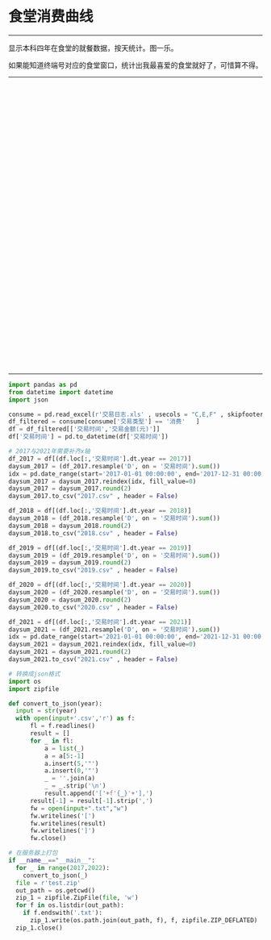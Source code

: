 # 食堂消费曲线


---
显示本科四年在食堂的就餐数据，按天统计。图一乐。

如果能知道终端号对应的食堂窗口，统计出我最喜爱的食堂就好了，可惜算不得。

---
<div id="container" style='width: 100%; height: 35rem;'></div>
<script type="text/javascript" src="https://npm.elemecdn.com/echarts@5.3.1/dist/echarts.min.js"></script>
<script type="text/javascript">
var dom = document.getElementById("container");
var app = {};
var option;
const d2017 = [["01-01",0.0],["01-02",0.0],["01-03",0.0],["01-04",0.0],["01-05",0.0],["01-06",0.0],["01-07",0.0],["01-08",0.0],["01-09",0.0],["01-10",0.0],["01-11",0.0],["01-12",0.0],["01-13",0.0],["01-14",0.0],["01-15",0.0],["01-16",0.0],["01-17",0.0],["01-18",0.0],["01-19",0.0],["01-20",0.0],["01-21",0.0],["01-22",0.0],["01-23",0.0],["01-24",0.0],["01-25",0.0],["01-26",0.0],["01-27",0.0],["01-28",0.0],["01-29",0.0],["01-30",0.0],["01-31",0.0],["02-01",0.0],["02-02",0.0],["02-03",0.0],["02-04",0.0],["02-05",0.0],["02-06",0.0],["02-07",0.0],["02-08",0.0],["02-09",0.0],["02-10",0.0],["02-11",0.0],["02-12",0.0],["02-13",0.0],["02-14",0.0],["02-15",0.0],["02-16",0.0],["02-17",0.0],["02-18",0.0],["02-19",0.0],["02-20",0.0],["02-21",0.0],["02-22",0.0],["02-23",0.0],["02-24",0.0],["02-25",0.0],["02-26",0.0],["02-27",0.0],["02-28",0.0],["03-01",0.0],["03-02",0.0],["03-03",0.0],["03-04",0.0],["03-05",0.0],["03-06",0.0],["03-07",0.0],["03-08",0.0],["03-09",0.0],["03-10",0.0],["03-11",0.0],["03-12",0.0],["03-13",0.0],["03-14",0.0],["03-15",0.0],["03-16",0.0],["03-17",0.0],["03-18",0.0],["03-19",0.0],["03-20",0.0],["03-21",0.0],["03-22",0.0],["03-23",0.0],["03-24",0.0],["03-25",0.0],["03-26",0.0],["03-27",0.0],["03-28",0.0],["03-29",0.0],["03-30",0.0],["03-31",0.0],["04-01",0.0],["04-02",0.0],["04-03",0.0],["04-04",0.0],["04-05",0.0],["04-06",0.0],["04-07",0.0],["04-08",0.0],["04-09",0.0],["04-10",0.0],["04-11",0.0],["04-12",0.0],["04-13",0.0],["04-14",0.0],["04-15",0.0],["04-16",0.0],["04-17",0.0],["04-18",0.0],["04-19",0.0],["04-20",0.0],["04-21",0.0],["04-22",0.0],["04-23",0.0],["04-24",0.0],["04-25",0.0],["04-26",0.0],["04-27",0.0],["04-28",0.0],["04-29",0.0],["04-30",0.0],["05-01",0.0],["05-02",0.0],["05-03",0.0],["05-04",0.0],["05-05",0.0],["05-06",0.0],["05-07",0.0],["05-08",0.0],["05-09",0.0],["05-10",0.0],["05-11",0.0],["05-12",0.0],["05-13",0.0],["05-14",0.0],["05-15",0.0],["05-16",0.0],["05-17",0.0],["05-18",0.0],["05-19",0.0],["05-20",0.0],["05-21",0.0],["05-22",0.0],["05-23",0.0],["05-24",0.0],["05-25",0.0],["05-26",0.0],["05-27",0.0],["05-28",0.0],["05-29",0.0],["05-30",0.0],["05-31",0.0],["06-01",0.0],["06-02",0.0],["06-03",0.0],["06-04",0.0],["06-05",0.0],["06-06",0.0],["06-07",0.0],["06-08",0.0],["06-09",0.0],["06-10",0.0],["06-11",0.0],["06-12",0.0],["06-13",0.0],["06-14",0.0],["06-15",0.0],["06-16",0.0],["06-17",0.0],["06-18",0.0],["06-19",0.0],["06-20",0.0],["06-21",0.0],["06-22",0.0],["06-23",0.0],["06-24",0.0],["06-25",0.0],["06-26",0.0],["06-27",0.0],["06-28",0.0],["06-29",0.0],["06-30",0.0],["07-01",0.0],["07-02",0.0],["07-03",0.0],["07-04",0.0],["07-05",0.0],["07-06",0.0],["07-07",0.0],["07-08",0.0],["07-09",0.0],["07-10",0.0],["07-11",0.0],["07-12",0.0],["07-13",0.0],["07-14",0.0],["07-15",0.0],["07-16",0.0],["07-17",0.0],["07-18",0.0],["07-19",0.0],["07-20",0.0],["07-21",0.0],["07-22",0.0],["07-23",0.0],["07-24",0.0],["07-25",0.0],["07-26",0.0],["07-27",0.0],["07-28",0.0],["07-29",0.0],["07-30",0.0],["07-31",0.0],["08-01",0.0],["08-02",0.0],["08-03",0.0],["08-04",0.0],["08-05",0.0],["08-06",0.0],["08-07",0.0],["08-08",0.0],["08-09",0.0],["08-10",0.0],["08-11",0.0],["08-12",0.0],["08-13",0.0],["08-14",0.0],["08-15",0.0],["08-16",0.0],["08-17",0.0],["08-18",0.0],["08-19",0.0],["08-20",0.0],["08-21",0.0],["08-22",0.0],["08-23",35.0],["08-24",22.39],["08-25",41.3],["08-26",28.75],["08-27",24.5],["08-28",25.1],["08-29",17.71],["08-30",63.41],["08-31",21.21],["09-01",23.57],["09-02",41.92],["09-03",21.11],["09-04",19.92],["09-05",23.87],["09-06",17.0],["09-07",22.47],["09-08",36.85],["09-09",20.88],["09-10",19.5],["09-11",21.47],["09-12",19.86],["09-13",12.5],["09-14",25.03],["09-15",113.35],["09-16",28.45],["09-17",34.39],["09-18",27.4],["09-19",19.1],["09-20",29.55],["09-21",19.1],["09-22",20.25],["09-23",49.05],["09-24",14.25],["09-25",26.6],["09-26",11.15],["09-27",23.0],["09-28",31.0],["09-29",12.15],["09-30",19.7],["10-01",24.9],["10-02",0.0],["10-03",0.0],["10-04",0.0],["10-05",0.0],["10-06",0.0],["10-07",202.95],["10-08",61.8],["10-09",22.4],["10-10",28.35],["10-11",36.3],["10-12",31.1],["10-13",44.55],["10-14",20.1],["10-15",5.35],["10-16",69.8],["10-17",19.2],["10-18",30.3],["10-19",31.35],["10-20",24.7],["10-21",38.28],["10-22",38.7],["10-23",14.6],["10-24",29.25],["10-25",52.3],["10-26",16.0],["10-27",21.7],["10-28",0.0],["10-29",0.0],["10-30",27.45],["10-31",28.1],["11-01",24.05],["11-02",22.5],["11-03",30.0],["11-04",0.0],["11-05",15.5],["11-06",6.0],["11-07",21.45],["11-08",19.8],["11-09",22.4],["11-10",23.8],["11-11",28.5],["11-12",21.3],["11-13",19.0],["11-14",25.95],["11-15",33.8],["11-16",24.45],["11-17",24.3],["11-18",12.25],["11-19",30.0],["11-20",19.25],["11-21",25.5],["11-22",21.2],["11-23",15.95],["11-24",32.4],["11-25",35.0],["11-26",23.05],["11-27",25.3],["11-28",28.9],["11-29",28.1],["11-30",31.2],["12-01",22.1],["12-02",37.2],["12-03",24.7],["12-04",22.2],["12-05",18.1],["12-06",35.14],["12-07",21.5],["12-08",19.7],["12-09",0.0],["12-10",0.0],["12-11",17.65],["12-12",24.45],["12-13",27.7],["12-14",18.7],["12-15",23.2],["12-16",70.82],["12-17",22.7],["12-18",15.3],["12-19",28.4],["12-20",29.6],["12-21",26.14],["12-22",65.42],["12-23",33.5],["12-24",29.25],["12-25",34.25],["12-26",22.5],["12-27",27.05],["12-28",26.1],["12-29",12.7],["12-30",32.1],["12-31",46.46]];
const d2018 = [["01-01",19.3],["01-02",41.6],["01-03",21.2],["01-04",23.8],["01-05",15.7],["01-06",10.15],["01-07",26.4],["01-08",38.0],["01-09",30.4],["01-10",10.35],["01-11",29.35],["01-12",30.0],["01-13",62.0],["01-14",30.0],["01-15",30.15],["01-16",0.0],["01-17",16.0],["01-18",19.75],["01-19",0.0],["01-20",0.0],["01-21",0.0],["01-22",0.0],["01-23",0.0],["01-24",0.0],["01-25",0.0],["01-26",0.0],["01-27",0.0],["01-28",0.0],["01-29",0.0],["01-30",0.0],["01-31",0.0],["02-01",0.0],["02-02",0.0],["02-03",0.0],["02-04",0.0],["02-05",0.0],["02-06",0.0],["02-07",0.0],["02-08",0.0],["02-09",0.0],["02-10",0.0],["02-11",0.0],["02-12",0.0],["02-13",0.0],["02-14",0.0],["02-15",0.0],["02-16",0.0],["02-17",0.0],["02-18",0.0],["02-19",0.0],["02-20",0.0],["02-21",0.0],["02-22",0.0],["02-23",0.0],["02-24",8.05],["02-25",0.0],["02-26",80.95],["02-27",19.4],["02-28",38.5],["03-01",25.2],["03-02",31.75],["03-03",19.5],["03-04",22.0],["03-05",22.55],["03-06",10.4],["03-07",19.05],["03-08",26.45],["03-09",29.8],["03-10",30.2],["03-11",26.3],["03-12",25.4],["03-13",16.7],["03-14",23.5],["03-15",19.7],["03-16",61.92],["03-17",13.6],["03-18",22.5],["03-19",26.05],["03-20",29.3],["03-21",32.1],["03-22",16.1],["03-23",24.2],["03-24",25.35],["03-25",32.95],["03-26",24.6],["03-27",51.05],["03-28",17.5],["03-29",23.2],["03-30",28.5],["03-31",11.0],["04-01",27.25],["04-02",22.3],["04-03",16.7],["04-04",20.6],["04-05",37.05],["04-06",8.0],["04-07",17.75],["04-08",46.5],["04-09",32.5],["04-10",27.8],["04-11",27.3],["04-12",2.7],["04-13",30.25],["04-14",31.55],["04-15",23.1],["04-16",26.0],["04-17",51.2],["04-18",26.9],["04-19",42.6],["04-20",19.5],["04-21",30.85],["04-22",30.6],["04-23",30.7],["04-24",20.4],["04-25",31.5],["04-26",19.8],["04-27",47.4],["04-28",20.8],["04-29",27.1],["04-30",0.0],["05-01",0.0],["05-02",0.0],["05-03",19.8],["05-04",9.0],["05-05",24.25],["05-06",32.5],["05-07",21.9],["05-08",34.35],["05-09",63.2],["05-10",24.8],["05-11",27.95],["05-12",34.0],["05-13",26.0],["05-14",17.7],["05-15",28.83],["05-16",49.4],["05-17",26.9],["05-18",36.8],["05-19",29.8],["05-20",15.95],["05-21",32.3],["05-22",30.5],["05-23",27.6],["05-24",37.7],["05-25",35.53],["05-26",68.1],["05-27",31.7],["05-28",28.7],["05-29",19.9],["05-30",24.05],["05-31",32.8],["06-01",26.4],["06-02",14.1],["06-03",19.65],["06-04",25.4],["06-05",27.55],["06-06",23.7],["06-07",18.35],["06-08",32.2],["06-09",31.0],["06-10",32.5],["06-11",26.0],["06-12",18.82],["06-13",26.7],["06-14",20.55],["06-15",26.05],["06-16",34.75],["06-17",34.02],["06-18",27.7],["06-19",33.7],["06-20",31.05],["06-21",16.69],["06-22",21.06],["06-23",21.5],["06-24",27.05],["06-25",29.4],["06-26",33.68],["06-27",29.97],["06-28",27.6],["06-29",20.59],["06-30",31.53],["07-01",33.1],["07-02",29.05],["07-03",27.9],["07-04",46.58],["07-05",24.77],["07-06",27.94],["07-07",21.92],["07-08",20.48],["07-09",22.25],["07-10",24.52],["07-11",21.55],["07-12",29.07],["07-13",32.26],["07-14",13.5],["07-15",13.55],["07-16",31.5],["07-17",33.7],["07-18",18.71],["07-19",20.4],["07-20",0.0],["07-21",0.0],["07-22",0.0],["07-23",0.0],["07-24",0.0],["07-25",0.0],["07-26",0.0],["07-27",0.0],["07-28",0.0],["07-29",0.0],["07-30",0.0],["07-31",0.0],["08-01",0.0],["08-02",0.0],["08-03",0.0],["08-04",0.0],["08-05",0.0],["08-06",0.0],["08-07",0.0],["08-08",0.0],["08-09",0.0],["08-10",0.0],["08-11",0.0],["08-12",0.0],["08-13",0.0],["08-14",0.0],["08-15",0.0],["08-16",0.0],["08-17",0.0],["08-18",0.0],["08-19",0.0],["08-20",0.0],["08-21",0.0],["08-22",0.0],["08-23",0.0],["08-24",0.0],["08-25",0.0],["08-26",0.0],["08-27",0.0],["08-28",0.0],["08-29",0.0],["08-30",22.45],["08-31",23.56],["09-01",26.07],["09-02",37.05],["09-03",26.45],["09-04",26.05],["09-05",19.95],["09-06",17.65],["09-07",20.55],["09-08",13.25],["09-09",22.58],["09-10",22.9],["09-11",17.34],["09-12",28.25],["09-13",92.2],["09-14",17.69],["09-15",0.0],["09-16",14.94],["09-17",31.7],["09-18",33.2],["09-19",21.1],["09-20",26.93],["09-21",13.2],["09-22",29.77],["09-23",6.2],["09-24",0.0],["09-25",23.43],["09-26",17.12],["09-27",27.2],["09-28",23.55],["09-29",20.0],["09-30",17.5],["10-01",29.3],["10-02",21.85],["10-03",31.8],["10-04",27.38],["10-05",24.25],["10-06",5.5],["10-07",6.0],["10-08",26.2],["10-09",24.4],["10-10",24.9],["10-11",25.3],["10-12",26.25],["10-13",24.3],["10-14",30.5],["10-15",23.45],["10-16",22.3],["10-17",38.1],["10-18",22.9],["10-19",19.7],["10-20",23.75],["10-21",27.0],["10-22",21.4],["10-23",22.0],["10-24",23.0],["10-25",27.45],["10-26",29.25],["10-27",24.75],["10-28",19.85],["10-29",20.5],["10-30",31.3],["10-31",29.3],["11-01",24.15],["11-02",21.0],["11-03",20.0],["11-04",20.9],["11-05",24.75],["11-06",26.55],["11-07",25.0],["11-08",30.95],["11-09",29.8],["11-10",31.5],["11-11",6.7],["11-12",30.0],["11-13",22.5],["11-14",28.35],["11-15",26.3],["11-16",32.35],["11-17",25.5],["11-18",28.75],["11-19",26.15],["11-20",23.65],["11-21",27.5],["11-22",26.2],["11-23",29.15],["11-24",18.0],["11-25",24.2],["11-26",27.5],["11-27",27.65],["11-28",30.65],["11-29",24.5],["11-30",20.0],["12-01",27.9],["12-02",34.9],["12-03",24.05],["12-04",27.5],["12-05",24.6],["12-06",44.45],["12-07",22.0],["12-08",8.7],["12-09",36.35],["12-10",19.0],["12-11",23.25],["12-12",27.0],["12-13",29.65],["12-14",26.0],["12-15",19.0],["12-16",18.95],["12-17",22.7],["12-18",35.65],["12-19",27.0],["12-20",20.5],["12-21",22.0],["12-22",20.5],["12-23",16.5],["12-24",22.95],["12-25",23.0],["12-26",24.0],["12-27",31.6],["12-28",27.25],["12-29",16.5],["12-30",25.0],["12-31",21.0]];
const d2019 = [["01-01",25.7],["01-02",27.2],["01-03",26.0],["01-04",20.5],["01-05",17.45],["01-06",21.0],["01-07",30.5],["01-08",23.85],["01-09",21.5],["01-10",22.0],["01-11",27.3],["01-12",24.0],["01-13",25.85],["01-14",17.5],["01-15",40.55],["01-16",20.5],["01-17",22.7],["01-18",15.45],["01-19",26.85],["01-20",0.0],["01-21",0.0],["01-22",0.0],["01-23",0.0],["01-24",0.0],["01-25",0.0],["01-26",0.0],["01-27",0.0],["01-28",0.0],["01-29",0.0],["01-30",0.0],["01-31",0.0],["02-01",0.0],["02-02",0.0],["02-03",0.0],["02-04",0.0],["02-05",0.0],["02-06",0.0],["02-07",0.0],["02-08",0.0],["02-09",0.0],["02-10",0.0],["02-11",0.0],["02-12",0.0],["02-13",0.0],["02-14",0.0],["02-15",0.0],["02-16",0.0],["02-17",0.0],["02-18",0.0],["02-19",0.0],["02-20",0.0],["02-21",0.0],["02-22",0.0],["02-23",0.0],["02-24",23.8],["02-25",21.5],["02-26",20.5],["02-27",25.3],["02-28",21.7],["03-01",15.0],["03-02",0.0],["03-03",0.0],["03-04",25.35],["03-05",23.0],["03-06",18.5],["03-07",13.5],["03-08",20.7],["03-09",13.5],["03-10",26.25],["03-11",25.5],["03-12",24.5],["03-13",21.4],["03-14",24.0],["03-15",27.2],["03-16",11.5],["03-17",0.0],["03-18",26.25],["03-19",15.1],["03-20",19.8],["03-21",36.9],["03-22",24.25],["03-23",28.8],["03-24",34.1],["03-25",31.2],["03-26",27.05],["03-27",24.7],["03-28",20.5],["03-29",29.5],["03-30",38.5],["03-31",13.5],["04-01",27.7],["04-02",24.3],["04-03",37.0],["04-04",24.05],["04-05",25.9],["04-06",7.8],["04-07",36.0],["04-08",25.5],["04-09",36.5],["04-10",34.6],["04-11",24.1],["04-12",23.1],["04-13",32.2],["04-14",31.6],["04-15",29.6],["04-16",30.1],["04-17",24.5],["04-18",31.1],["04-19",34.2],["04-20",28.45],["04-21",28.3],["04-22",33.6],["04-23",25.6],["04-24",25.7],["04-25",22.0],["04-26",31.55],["04-27",18.0],["04-28",27.3],["04-29",28.0],["04-30",0.0],["05-01",0.0],["05-02",15.1],["05-03",27.7],["05-04",4.5],["05-05",8.0],["05-06",24.0],["05-07",27.85],["05-08",30.5],["05-09",25.1],["05-10",27.45],["05-11",32.5],["05-12",26.9],["05-13",17.5],["05-14",32.1],["05-15",28.95],["05-16",20.7],["05-17",29.5],["05-18",29.3],["05-19",34.45],["05-20",27.0],["05-21",26.8],["05-22",28.7],["05-23",26.36],["05-24",31.56],["05-25",22.9],["05-26",32.1],["05-27",25.7],["05-28",27.3],["05-29",22.9],["05-30",24.85],["05-31",27.45],["06-01",14.9],["06-02",21.6],["06-03",22.15],["06-04",27.1],["06-05",15.9],["06-06",29.25],["06-07",22.1],["06-08",25.0],["06-09",23.25],["06-10",27.1],["06-11",21.07],["06-12",27.1],["06-13",25.8],["06-14",27.2],["06-15",28.94],["06-16",37.98],["06-17",17.15],["06-18",23.5],["06-19",28.57],["06-20",26.6],["06-21",16.6],["06-22",25.98],["06-23",36.16],["06-24",30.34],["06-25",30.33],["06-26",30.8],["06-27",30.37],["06-28",23.95],["06-29",22.86],["06-30",24.15],["07-01",27.35],["07-02",24.7],["07-03",24.3],["07-04",23.94],["07-05",64.53],["07-06",12.9],["07-07",14.1],["07-08",25.75],["07-09",27.4],["07-10",26.59],["07-11",26.59],["07-12",21.1],["07-13",27.47],["07-14",37.7],["07-15",25.81],["07-16",37.2],["07-17",24.03],["07-18",0.0],["07-19",29.95],["07-20",15.6],["07-21",24.14],["07-22",31.6],["07-23",3.5],["07-24",0.0],["07-25",0.0],["07-26",0.0],["07-27",0.0],["07-28",0.0],["07-29",0.0],["07-30",0.0],["07-31",0.0],["08-01",0.0],["08-02",38.47],["08-03",8.0],["08-04",36.7],["08-05",24.2],["08-06",31.49],["08-07",33.2],["08-08",27.0],["08-09",19.83],["08-10",18.15],["08-11",13.75],["08-12",5.0],["08-13",5.5],["08-14",27.97],["08-15",7.8],["08-16",3.5],["08-17",0.0],["08-18",22.65],["08-19",24.0],["08-20",7.6],["08-21",31.0],["08-22",20.5],["08-23",25.86],["08-24",28.34],["08-25",24.5],["08-26",32.35],["08-27",47.6],["08-28",25.15],["08-29",29.75],["08-30",30.79],["08-31",27.0],["09-01",13.65],["09-02",30.84],["09-03",24.05],["09-04",26.36],["09-05",24.81],["09-06",31.8],["09-07",13.15],["09-08",0.0],["09-09",30.4],["09-10",28.45],["09-11",20.0],["09-12",32.2],["09-13",17.7],["09-14",17.6],["09-15",17.1],["09-16",23.41],["09-17",31.75],["09-18",30.45],["09-19",30.65],["09-20",23.57],["09-21",1.5],["09-22",38.3],["09-23",35.4],["09-24",15.75],["09-25",30.0],["09-26",32.64],["09-27",21.83],["09-28",27.87],["09-29",43.6],["09-30",19.2],["10-01",0.0],["10-02",0.0],["10-03",25.1],["10-04",3.5],["10-05",24.6],["10-06",22.6],["10-07",23.7],["10-08",28.35],["10-09",19.0],["10-10",18.6],["10-11",65.1],["10-12",23.7],["10-13",35.1],["10-14",26.65],["10-15",22.1],["10-16",33.95],["10-17",24.1],["10-18",24.7],["10-19",27.9],["10-20",26.2],["10-21",30.45],["10-22",34.12],["10-23",24.1],["10-24",24.0],["10-25",29.15],["10-26",30.5],["10-27",33.95],["10-28",21.1],["10-29",35.5],["10-30",26.9],["10-31",3.0],["11-01",26.95],["11-02",24.1],["11-03",33.1],["11-04",15.2],["11-05",20.1],["11-06",23.1],["11-07",32.6],["11-08",29.8],["11-09",21.1],["11-10",26.15],["11-11",25.55],["11-12",35.1],["11-13",21.3],["11-14",27.0],["11-15",11.1],["11-16",4.5],["11-17",27.1],["11-18",32.0],["11-19",26.0],["11-20",29.05],["11-21",22.2],["11-22",17.95],["11-23",38.95],["11-24",16.3],["11-25",25.95],["11-26",27.4],["11-27",29.5],["11-28",17.0],["11-29",17.4],["11-30",29.8],["12-01",21.95],["12-02",29.6],["12-03",29.0],["12-04",33.0],["12-05",36.4],["12-06",21.55],["12-07",35.6],["12-08",28.3],["12-09",38.39],["12-10",36.6],["12-11",22.1],["12-12",27.55],["12-13",40.1],["12-14",24.1],["12-15",17.6],["12-16",29.0],["12-17",31.6],["12-18",32.5],["12-19",24.7],["12-20",32.95],["12-21",32.6],["12-22",22.7],["12-23",16.1],["12-24",24.8],["12-25",29.0],["12-26",26.0],["12-27",24.6],["12-28",27.6],["12-29",33.7],["12-30",36.0],["12-31",33.05]];
const d2020 = [["01-01",32.55],["01-02",25.6],["01-03",31.1],["01-04",29.47],["01-05",25.2],["01-06",31.9],["01-07",30.75],["01-08",0.0],["01-09",25.8],["01-10",27.35],["01-11",17.55],["01-12",14.25],["01-13",27.35],["01-14",39.06],["01-15",39.2],["01-16",0.0],["01-17",0.0],["01-18",0.0],["01-19",0.0],["01-20",0.0],["01-21",0.0],["01-22",0.0],["01-23",0.0],["01-24",0.0],["01-25",0.0],["01-26",0.0],["01-27",0.0],["01-28",0.0],["01-29",0.0],["01-30",0.0],["01-31",0.0],["02-01",0.0],["02-02",0.0],["02-03",0.0],["02-04",0.0],["02-05",0.0],["02-06",0.0],["02-07",0.0],["02-08",0.0],["02-09",0.0],["02-10",0.0],["02-11",0.0],["02-12",0.0],["02-13",0.0],["02-14",0.0],["02-15",0.0],["02-16",0.0],["02-17",0.0],["02-18",0.0],["02-19",0.0],["02-20",0.0],["02-21",0.0],["02-22",0.0],["02-23",0.0],["02-24",0.0],["02-25",0.0],["02-26",0.0],["02-27",0.0],["02-28",0.0],["02-29",0.0],["03-01",0.0],["03-02",0.0],["03-03",0.0],["03-04",0.0],["03-05",0.0],["03-06",0.0],["03-07",0.0],["03-08",0.0],["03-09",0.0],["03-10",0.0],["03-11",0.0],["03-12",0.0],["03-13",0.0],["03-14",0.0],["03-15",0.0],["03-16",0.0],["03-17",0.0],["03-18",0.0],["03-19",0.0],["03-20",0.0],["03-21",0.0],["03-22",0.0],["03-23",0.0],["03-24",0.0],["03-25",0.0],["03-26",0.0],["03-27",0.0],["03-28",0.0],["03-29",0.0],["03-30",0.0],["03-31",0.0],["04-01",0.0],["04-02",0.0],["04-03",0.0],["04-04",0.0],["04-05",0.0],["04-06",0.0],["04-07",0.0],["04-08",0.0],["04-09",0.0],["04-10",0.0],["04-11",0.0],["04-12",0.0],["04-13",0.0],["04-14",0.0],["04-15",0.0],["04-16",0.0],["04-17",0.0],["04-18",0.0],["04-19",0.0],["04-20",0.0],["04-21",0.0],["04-22",0.0],["04-23",0.0],["04-24",0.0],["04-25",0.0],["04-26",0.0],["04-27",0.0],["04-28",0.0],["04-29",0.0],["04-30",0.0],["05-01",0.0],["05-02",0.0],["05-03",0.0],["05-04",0.0],["05-05",0.0],["05-06",0.0],["05-07",0.0],["05-08",0.0],["05-09",0.0],["05-10",0.0],["05-11",0.0],["05-12",0.0],["05-13",0.0],["05-14",0.0],["05-15",0.0],["05-16",0.0],["05-17",0.0],["05-18",0.0],["05-19",0.0],["05-20",0.0],["05-21",0.0],["05-22",0.0],["05-23",0.0],["05-24",0.0],["05-25",0.0],["05-26",0.0],["05-27",0.0],["05-28",0.0],["05-29",0.0],["05-30",0.0],["05-31",0.0],["06-01",0.0],["06-02",0.0],["06-03",0.0],["06-04",0.0],["06-05",0.0],["06-06",0.0],["06-07",0.0],["06-08",0.0],["06-09",0.0],["06-10",0.0],["06-11",0.0],["06-12",0.0],["06-13",0.0],["06-14",0.0],["06-15",0.0],["06-16",0.0],["06-17",0.0],["06-18",0.0],["06-19",0.0],["06-20",0.0],["06-21",0.0],["06-22",0.0],["06-23",0.0],["06-24",0.0],["06-25",0.0],["06-26",0.0],["06-27",0.0],["06-28",0.0],["06-29",0.0],["06-30",0.0],["07-01",0.0],["07-02",0.0],["07-03",0.0],["07-04",0.0],["07-05",0.0],["07-06",0.0],["07-07",0.0],["07-08",0.0],["07-09",0.0],["07-10",0.0],["07-11",0.0],["07-12",0.0],["07-13",0.0],["07-14",0.0],["07-15",0.0],["07-16",0.0],["07-17",0.0],["07-18",0.0],["07-19",0.0],["07-20",0.0],["07-21",0.0],["07-22",0.0],["07-23",0.0],["07-24",0.0],["07-25",0.0],["07-26",0.0],["07-27",0.0],["07-28",0.0],["07-29",0.0],["07-30",0.0],["07-31",0.0],["08-01",0.0],["08-02",0.0],["08-03",0.0],["08-04",0.0],["08-05",0.0],["08-06",0.0],["08-07",0.0],["08-08",0.0],["08-09",0.0],["08-10",0.0],["08-11",0.0],["08-12",0.0],["08-13",14.81],["08-14",26.59],["08-15",14.05],["08-16",8.6],["08-17",3.0],["08-18",17.1],["08-19",22.67],["08-20",26.08],["08-21",20.4],["08-22",19.84],["08-23",25.75],["08-24",10.1],["08-25",25.97],["08-26",17.06],["08-27",20.6],["08-28",24.95],["08-29",23.2],["08-30",24.29],["08-31",28.65],["09-01",33.26],["09-02",21.15],["09-03",17.55],["09-04",22.1],["09-05",23.7],["09-06",25.38],["09-07",56.78],["09-08",22.64],["09-09",16.51],["09-10",23.89],["09-11",26.45],["09-12",27.0],["09-13",28.5],["09-14",28.84],["09-15",28.35],["09-16",34.03],["09-17",27.7],["09-18",22.79],["09-19",36.95],["09-20",30.3],["09-21",30.2],["09-22",24.43],["09-23",22.45],["09-24",22.7],["09-25",28.1],["09-26",35.8],["09-27",36.0],["09-28",20.0],["09-29",31.54],["09-30",26.6],["10-01",0.0],["10-02",0.0],["10-03",0.0],["10-04",30.45],["10-05",28.7],["10-06",25.2],["10-07",13.5],["10-08",26.5],["10-09",24.5],["10-10",24.65],["10-11",34.9],["10-12",33.6],["10-13",30.8],["10-14",21.75],["10-15",25.65],["10-16",28.55],["10-17",16.05],["10-18",20.5],["10-19",34.3],["10-20",30.5],["10-21",31.0],["10-22",22.65],["10-23",36.2],["10-24",28.1],["10-25",33.1],["10-26",29.5],["10-27",30.3],["10-28",18.95],["10-29",28.05],["10-30",25.05],["10-31",25.7],["11-01",42.95],["11-02",28.0],["11-03",34.15],["11-04",48.0],["11-05",31.0],["11-06",30.5],["11-07",28.45],["11-08",10.0],["11-09",24.2],["11-10",20.55],["11-11",27.9],["11-12",29.8],["11-13",5.0],["11-14",27.45],["11-15",4.0],["11-16",26.7],["11-17",26.45],["11-18",31.6],["11-19",23.8],["11-20",33.6],["11-21",29.85],["11-22",26.4],["11-23",30.0],["11-24",29.7],["11-25",33.35],["11-26",41.5],["11-27",29.6],["11-28",32.4],["11-29",30.4],["11-30",25.05],["12-01",29.2],["12-02",25.85],["12-03",30.05],["12-04",21.85],["12-05",22.65],["12-06",13.0],["12-07",23.35],["12-08",21.9],["12-09",28.6],["12-10",18.45],["12-11",29.6],["12-12",19.6],["12-13",25.2],["12-14",30.25],["12-15",29.9],["12-16",14.0],["12-17",26.85],["12-18",25.1],["12-19",23.35],["12-20",23.5],["12-21",30.65],["12-22",23.0],["12-23",18.6],["12-24",30.7],["12-25",25.35],["12-26",24.8],["12-27",25.5],["12-28",26.3],["12-29",30.4],["12-30",25.5],["12-31",13.3]];
const d2021 = [["01-01",22.15],["01-02",21.6],["01-03",23.0],["01-04",39.75],["01-05",30.75],["01-06",26.45],["01-07",28.6],["01-08",29.75],["01-09",25.15],["01-10",19.5],["01-11",32.65],["01-12",28.2],["01-13",24.4],["01-14",25.5],["01-15",21.95],["01-16",23.2],["01-17",21.6],["01-18",24.1],["01-19",25.25],["01-20",21.6],["01-21",23.15],["01-22",23.4],["01-23",25.6],["01-24",26.2],["01-25",16.55],["01-26",23.55],["01-27",28.5],["01-28",27.6],["01-29",23.85],["01-30",21.6],["01-31",31.9],["02-01",29.75],["02-02",20.0],["02-03",27.0],["02-04",19.0],["02-05",11.5],["02-06",0.0],["02-07",0.0],["02-08",0.0],["02-09",0.0],["02-10",0.0],["02-11",0.0],["02-12",0.0],["02-13",0.0],["02-14",0.0],["02-15",0.0],["02-16",0.0],["02-17",0.0],["02-18",0.0],["02-19",0.0],["02-20",13.25],["02-21",23.5],["02-22",27.5],["02-23",20.55],["02-24",25.25],["02-25",22.05],["02-26",25.05],["02-27",4.95],["02-28",16.55],["03-01",19.6],["03-02",24.55],["03-03",16.0],["03-04",21.45],["03-05",26.8],["03-06",18.5],["03-07",35.6],["03-08",25.5],["03-09",22.55],["03-10",22.1],["03-11",23.2],["03-12",24.4],["03-13",29.0],["03-14",14.15],["03-15",30.6],["03-16",28.0],["03-17",47.9],["03-18",25.55],["03-19",17.1],["03-20",20.0],["03-21",76.23],["03-22",23.75],["03-23",32.2],["03-24",27.6],["03-25",31.4],["03-26",30.8],["03-27",32.6],["03-28",36.5],["03-29",24.3],["03-30",34.7],["03-31",24.45],["04-01",33.5],["04-02",22.95],["04-03",21.0],["04-04",25.75],["04-05",21.6],["04-06",24.45],["04-07",24.6],["04-08",22.6],["04-09",12.5],["04-10",24.0],["04-11",34.95],["04-12",31.65],["04-13",27.5],["04-14",28.5],["04-15",26.9],["04-16",32.1],["04-17",30.6],["04-18",10.0],["04-19",41.5],["04-20",25.8],["04-21",30.5],["04-22",24.75],["04-23",19.95],["04-24",13.9],["04-25",31.55],["04-26",27.1],["04-27",25.2],["04-28",24.25],["04-29",32.4],["04-30",11.0],["05-01",26.15],["05-02",0.0],["05-03",0.0],["05-04",0.0],["05-05",0.0],["05-06",11.0],["05-07",23.65],["05-08",27.9],["05-09",13.0],["05-10",23.15],["05-11",28.1],["05-12",36.95],["05-13",22.4],["05-14",20.1],["05-15",29.6],["05-16",17.0],["05-17",1.6],["05-18",8.5],["05-19",10.0],["05-20",17.1],["05-21",0.0],["05-22",0.0],["05-23",0.0],["05-24",0.0],["05-25",0.0],["05-26",20.3],["05-27",0.0],["05-28",0.0],["05-29",0.0],["05-30",7.0],["05-31",0.0],["06-01",15.43],["06-02",23.5],["06-03",7.6],["06-04",39.3],["06-05",20.1],["06-06",16.31],["06-07",24.15],["06-08",27.6],["06-09",18.05],["06-10",4.8],["06-11",32.95],["06-12",11.1],["06-13",23.5],["06-14",0.0],["06-15",66.28],["06-16",14.5],["06-17",24.3],["06-18",32.28],["06-19",13.4],["06-20",23.0],["06-21",33.4],["06-22",27.1],["06-23",14.5],["06-24",0.0],["06-25",10.0],["06-26",10.0],["06-27",3.0],["06-28",29.47],["06-29",0.0],["06-30",0.0],["07-01",0.0],["07-02",0.0],["07-03",0.0],["07-04",0.0],["07-05",0.0],["07-06",0.0],["07-07",0.0],["07-08",0.0],["07-09",15.49],["07-10",7.4],["07-11",18.5],["07-12",45.19],["07-13",16.26],["07-14",76.23],["07-15",21.1],["07-16",33.3],["07-17",23.74],["07-18",5.5],["07-19",13.0],["07-20",31.5],["07-21",32.5],["07-22",25.6],["07-23",13.13],["07-24",70.55],["07-25",23.6],["07-26",13.0],["07-27",21.6],["07-28",21.11],["07-29",23.03],["07-30",14.6],["07-31",26.0],["08-01",25.1],["08-02",31.46],["08-03",18.62],["08-04",22.24],["08-05",34.96],["08-06",38.41],["08-07",22.05],["08-08",28.55],["08-09",10.0],["08-10",35.96],["08-11",23.77],["08-12",22.1],["08-13",22.53],["08-14",39.1],["08-15",22.21],["08-16",29.15],["08-17",26.43],["08-18",34.9],["08-19",12.1],["08-20",21.3],["08-21",19.68],["08-22",0.0],["08-23",0.0],["08-24",0.0],["08-25",0.0],["08-26",0.0],["08-27",10.95],["08-28",44.45],["08-29",16.5],["08-30",28.1],["08-31",27.25],["09-01",44.1],["09-02",12.73],["09-03",13.43],["09-04",32.1],["09-05",0.0],["09-06",0.0],["09-07",0.0],["09-08",0.0],["09-09",0.0],["09-10",0.0],["09-11",0.0],["09-12",0.0],["09-13",0.0],["09-14",0.0],["09-15",0.0],["09-16",0.0],["09-17",0.0],["09-18",0.0],["09-19",0.0],["09-20",0.0],["09-21",0.0],["09-22",0.0],["09-23",0.0],["09-24",0.0],["09-25",0.0],["09-26",0.0],["09-27",0.0],["09-28",0.0],["09-29",0.0],["09-30",0.0],["10-01",0.0],["10-02",0.0],["10-03",0.0],["10-04",0.0],["10-05",0.0],["10-06",0.0],["10-07",0.0],["10-08",0.0],["10-09",0.0],["10-10",0.0],["10-11",0.0],["10-12",0.0],["10-13",0.0],["10-14",0.0],["10-15",0.0],["10-16",0.0],["10-17",0.0],["10-18",0.0],["10-19",0.0],["10-20",0.0],["10-21",0.0],["10-22",0.0],["10-23",0.0],["10-24",0.0],["10-25",0.0],["10-26",0.0],["10-27",0.0],["10-28",0.0],["10-29",0.0],["10-30",0.0],["10-31",0.0],["11-01",0.0],["11-02",0.0],["11-03",0.0],["11-04",0.0],["11-05",0.0],["11-06",0.0],["11-07",0.0],["11-08",0.0],["11-09",0.0],["11-10",0.0],["11-11",0.0],["11-12",0.0],["11-13",0.0],["11-14",0.0],["11-15",0.0],["11-16",0.0],["11-17",0.0],["11-18",0.0],["11-19",0.0],["11-20",0.0],["11-21",0.0],["11-22",0.0],["11-23",0.0],["11-24",0.0],["11-25",0.0],["11-26",0.0],["11-27",0.0],["11-28",0.0],["11-29",0.0],["11-30",0.0],["12-01",0.0],["12-02",0.0],["12-03",0.0],["12-04",0.0],["12-05",0.0],["12-06",0.0],["12-07",0.0],["12-08",0.0],["12-09",0.0],["12-10",0.0],["12-11",0.0],["12-12",0.0],["12-13",0.0],["12-14",0.0],["12-15",0.0],["12-16",0.0],["12-17",0.0],["12-18",0.0],["12-19",0.0],["12-20",0.0],["12-21",0.0],["12-22",0.0],["12-23",0.0],["12-24",0.0],["12-25",0.0],["12-26",0.0],["12-27",0.0],["12-28",0.0],["12-29",0.0],["12-30",0.0],["12-31",0.0]];
const d2017dateList = d2017.map(function (item) {
  return item[0];
});
const d2017valueList = d2017.map(function (item) {
  return item[1];
});
const d2018dateList = d2018.map(function (item) {
  return item[0];
});
const d2018valueList = d2018.map(function (item) {
  return item[1];
});
const d2019dateList = d2019.map(function (item) {
  return item[0];
});
const d2019valueList = d2019.map(function (item) {
  return item[1];
});
const d2020dateList = d2020.map(function (item) {
  return item[0];
});
const d2020valueList = d2020.map(function (item) {
  return item[1];
});
const d2021dateList = d2021.map(function (item) {
  return item[0];
});
const d2021valueList = d2021.map(function (item) {
  return item[1];
});
option = {
  color: ['#80FFA5', '#00DDFF', '#37A2FF', '#FF0087', '#FFBF00'],
  //backgroundColor: 'transparent',
  title: {
    left: 'center',
    text: 'Daily Consumption in Canteen'
  },
  tooltip: {
    trigger: 'axis',
    axisPointer: {
      type: 'cross',
      label: {
        backgroundColor: '#6a7985'
      }
    }
  },
  legend: {
    top: "5%",
    left: 'center',
    data: ['2017', '2018', '2019', '2020', '2021']
  },
  toolbox: {
    orient: "vertical",
    showTitle: false,
    top: "4%",
    // left: '70%',
    feature: {
      dataZoom: {
        yAxisIndex: 'none'
      },
      dataView: { readOnly: false },
      magicType: { type: ['line', 'bar'] },
      restore: {},
      saveAsImage: {
        pixelRatio: 5,
        emphasis: {
          iconStyle: {
            textPosition: 'bottom'
          }
        }
      }
    }
  },
  grid: {
    left: '3%',
    right: '4%',
    bottom: '8%',
    containLabel: true
  },
  xAxis: [
    {
      type: 'category',
      boundaryGap: false,
      data: d2017dateList
    },
    {
      type: 'category',
      boundaryGap: false,
      data: d2020dateList
    }
  ],
  yAxis: [
    {
      type: 'value',
      // name: 'Amount /\n Yuan',
      nameLocation: 'end',
      nameTextStyle: {
        padding: [0, 4, 10, 4]
      },
      alignTicks: true,
      splitNumber: 6
    },
    {
      type: 'value',
      inverse: true,
      min: 0,
      max: 200,
      interval: 40,
      alignTicks: true
    }
  ],
  dataZoom: [
    {
      type: 'inside',
      start: 0,
      end: 30
    },
    {
      start: 0,
      end: 100,
      top: '92%'
    }
  ],
  series: [
    {
      name: '2017',
      type: 'line',
      stack: 'Total',
      smooth: true,
      lineStyle: {
        width: 0
      },
      showSymbol: false,
      areaStyle: {
        opacity: 0.8,
        color: new echarts.graphic.LinearGradient(0, 0, 0, 1, [
          {
            offset: 0,
            color: 'rgb(128, 255, 165)'
          },
          {
            offset: 1,
            color: 'rgb(1, 191, 236)'
          }
        ])
      },
      emphasis: {
        focus: 'series'
      },
      data: d2017valueList
    },
    {
      name: '2018',
      type: 'line',
      stack: 'Total',
      smooth: true,
      lineStyle: {
        width: 0
      },
      showSymbol: false,
      areaStyle: {
        opacity: 0.8,
        color: new echarts.graphic.LinearGradient(0, 0, 0, 1, [
          {
            offset: 0,
            color: 'rgb(0, 221, 255)'
          },
          {
            offset: 1,
            color: 'rgb(77, 119, 255)'
          }
        ])
      },
      emphasis: {
        focus: 'series'
      },
      data: d2018valueList
    },
    {
      name: '2019',
      type: 'line',
      stack: 'Total',
      smooth: true,
      lineStyle: {
        width: 0
      },
      showSymbol: false,
      areaStyle: {
        opacity: 0.8,
        color: new echarts.graphic.LinearGradient(0, 0, 0, 1, [
          {
            offset: 0,
            color: 'rgb(55, 162, 255)'
          },
          {
            offset: 1,
            color: 'rgb(116, 21, 219)'
          }
        ])
      },
      emphasis: {
        focus: 'series'
      },
      data: d2019valueList
    },
    {
      name: '2020',
      type: 'line',
      xAxisIndex: 1,
      yAxisIndex: 1,
      smooth: true,
      lineStyle: {
        width: 0
      },
      showSymbol: false,
      areaStyle: {
        opacity: 0.8,
        color: new echarts.graphic.LinearGradient(0, 0, 0, 1, [
          {
            offset: 0,
            color: 'rgb(255, 0, 135)'
          },
          {
            offset: 1,
            color: 'rgb(135, 0, 157)'
          }
        ])
      },
      emphasis: {
        focus: 'series'
      },
      data: d2020valueList
    },
    {
      name: '2021',
      type: 'line',
      stack: 'Total',
      smooth: true,
      lineStyle: {
        width: 0
      },
      showSymbol: false,
      label: {
        show: false,
        position: 'top'
      },
      areaStyle: {
        opacity: 0.8,
        color: new echarts.graphic.LinearGradient(0, 0, 0, 1, [
          {
            offset: 0,
            color: 'rgb(255, 191, 0)'
          },
          {
            offset: 1,
            color: 'rgb(224, 62, 76)'
          }
        ])
      },
      emphasis: {
        focus: 'series'
      },
      data: d2021valueList
    }
  ]
};
var myChart = echarts.init(dom, "dark" === document.body.getAttribute("theme") ? "dark" : "macarons");
if (option && typeof option === 'object') {
    myChart.setOption(option);
}
var Target = document.getElementsByClassName("menu-item theme-switch")[0];
Target.addEventListener('click', function(e) {
  if (e.target.className === 'menu-item theme-switch' ||e.target.className === 'fas fa-adjust fa-fw' ) {
    if (!e.defaultPrevented) {
          e.preventDefault();
        }
    // e.preventDefault();
    myChart.dispose();
    var themecolor = 'dark';
    themecolor = "dark" === document.body.getAttribute("theme") ? "macarons": "dark";
    myChart = echarts.init(document.getElementById('container'), themecolor);
    myChart.setOption(option);
  }
});
</script>

---

```python
import pandas as pd
from datetime import datetime
import json

consume = pd.read_excel(r'交易日志.xls' , usecols = "C,E,F" , skipfooter = 1 , date_parser = ['交易时间'])
df_filtered = consume[consume['交易类型'] == '消费'	]
df = df_filtered[['交易时间','交易金额(元)']]
df['交易时间'] = pd.to_datetime(df['交易时间'])

# 2017与2021年需要补齐x轴
df_2017 = df[(df.loc[:,'交易时间'].dt.year == 2017)]
daysum_2017 = (df_2017.resample('D', on = '交易时间').sum())
idx = pd.date_range(start='2017-01-01 00:00:00', end='2017-12-31 00:00:00', freq='D')
daysum_2017 = daysum_2017.reindex(idx, fill_value=0)
daysum_2017 = daysum_2017.round(2)
daysum_2017.to_csv("2017.csv" , header = False)

df_2018 = df[(df.loc[:,'交易时间'].dt.year == 2018)]
daysum_2018 = (df_2018.resample('D', on = '交易时间').sum())
daysum_2018 = daysum_2018.round(2)
daysum_2018.to_csv("2018.csv" , header = False)

df_2019 = df[(df.loc[:,'交易时间'].dt.year == 2019)]
daysum_2019 = (df_2019.resample('D', on = '交易时间').sum())
daysum_2019 = daysum_2019.round(2)
daysum_2019.to_csv("2019.csv" , header = False)

df_2020 = df[(df.loc[:,'交易时间'].dt.year == 2020)]
daysum_2020 = (df_2020.resample('D', on = '交易时间').sum())
daysum_2020 = daysum_2020.round(2)
daysum_2020.to_csv("2020.csv" , header = False)

df_2021 = df[(df.loc[:,'交易时间'].dt.year == 2021)]
daysum_2021 = (df_2021.resample('D', on = '交易时间').sum())
idx = pd.date_range(start='2021-01-01 00:00:00', end='2021-12-31 00:00:00', freq='D')
daysum_2021 = daysum_2021.reindex(idx, fill_value=0)
daysum_2021 = daysum_2021.round(2)
daysum_2021.to_csv("2021.csv" , header = False)

# 转换成json格式
import os
import zipfile

def convert_to_json(year):
  input = str(year)
  with open(input+'.csv','r') as f:
      fl = f.readlines()
      result = []
      for _ in fl:
          a = list(_)
          a = a[5:-1]
          a.insert(5,'"')
          a.insert(0,'"')
          _ = ''.join(a)
          _ = _.strip('\n')
          result.append('['+f'{_}'+'],')
      result[-1] = result[-1].strip(',')
      fw = open(input+".txt","w")
      fw.writelines('[')
      fw.writelines(result)
      fw.writelines(']')
      fw.close()

# 在服务器上打包
if __name__=="__main__":
  for _ in range(2017,2022):
    convert_to_json(_)
  file = r'test.zip'
  out_path = os.getcwd()
  zip_1 = zipfile.ZipFile(file, 'w')
  for f in os.listdir(out_path):
    if f.endswith('.txt'):
      zip_1.write(os.path.join(out_path, f), f, zipfile.ZIP_DEFLATED)
  zip_1.close()
```
